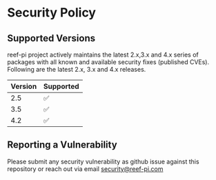 # Security Policy

## Supported Versions

reef-pi project actively maintains the latest 2.x,3.x and 4.x series of packages with
all known and available security fixes (published CVEs). Following are the latest 2.x, 3.x and 4.x releases.

| Version | Supported          |
| ------- | ------------------ |
| 2.5     | :white_check_mark: |
| 3.5     | :white_check_mark: |                |
| 4.2     | :white_check_mark: |                |

## Reporting a Vulnerability

Please submit any security vulnerability as github issue against this repository or reach out via email security@reef-pi.com
